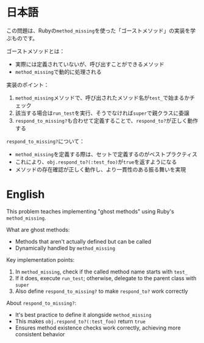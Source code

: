 # 日本語

この問題は、Rubyの`method_missing`を使った「ゴーストメソッド」の実装を学ぶものです。

ゴーストメソッドとは：
- 実際には定義されていないが、呼び出すことができるメソッド
- `method_missing`で動的に処理される

実装のポイント：
1. `method_missing`メソッドで、呼び出されたメソッド名が`test_`で始まるかチェック
2. 該当する場合は`run_test`を実行、そうでなければ`super`で親クラスに委譲
3. `respond_to_missing?`も合わせて定義することで、`respond_to?`が正しく動作する

`respond_to_missing?`について：
- `method_missing`を定義する際は、セットで定義するのがベストプラクティス
- これにより、`obj.respond_to?(:test_foo)`が`true`を返すようになる
- メソッドの存在確認が正しく動作し、より一貫性のある振る舞いを実現

# English

This problem teaches implementing "ghost methods" using Ruby's `method_missing`.

What are ghost methods:
- Methods that aren't actually defined but can be called
- Dynamically handled by `method_missing`

Key implementation points:
1. In `method_missing`, check if the called method name starts with `test_`
2. If it does, execute `run_test`; otherwise, delegate to the parent class with `super`
3. Also define `respond_to_missing?` to make `respond_to?` work correctly

About `respond_to_missing?`:
- It's best practice to define it alongside `method_missing`
- This makes `obj.respond_to?(:test_foo)` return `true`
- Ensures method existence checks work correctly, achieving more consistent behavior